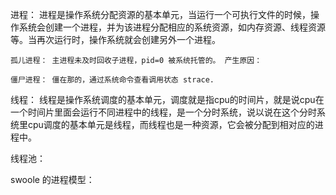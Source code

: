 进程：
	进程是操作系统分配资源的基本单元，当运行一个可执行文件的时候，操作系统会创建一个进程，并为该进程分配相应的系统资源，如内存资源、线程资源等。当再次运行时，操作系统就会创建另外一个进程。
	
	孤儿进程： 主进程未及时回收子进程，pid=0 被系统托管的。 产生原因： 

	僵尸进程： 僵在那的，通过系统命令查看调用状态 strace. 

线程：
	线程是操作系统调度的基本单元，调度就是指cpu的时间片，就是说cpu在一个时间片里面会运行不同进程中的线程，是一个分时系统，说以说在这个分时系统里cpu调度的基本单元是线程，而线程也是一种资源，它会被分配到相对应的进程中。


线程池：


swoole 的进程模型：